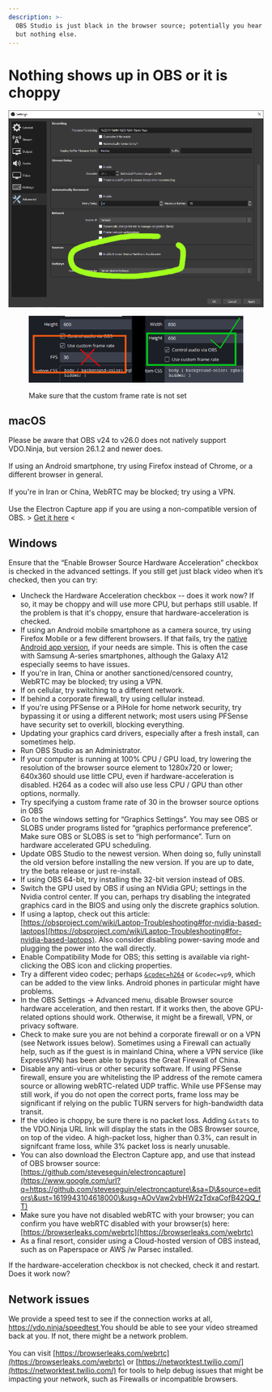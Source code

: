 ```yaml
---
description: >-
  OBS Studio is just black in the browser source; potentially you hear audio,
  but nothing else.
---
```


# Nothing shows up in OBS or it is choppy



![Disabling or enabling the hardware acceleration in OBS can sometimes fix choppy or missing video.](<../.gitbook/assets/image (1) (1) (1) (1) (1) (1) (1) (1) (1) (1) (1) (1) (1) (1) (1) (1) (1) (1) (1) (1) (1) (1) (1) (1) (1) (1) (1) (1) (1) (1) (1) (1) (1) (1) (1).png>)

<figure><img src="../.gitbook/assets/image (254).png" alt=""><figcaption><p>Make sure that the custom frame rate is not set</p></figcaption></figure>

## macOS

Please be aware that OBS v24 to v26.0 does not natively support VDO.Ninja, but version 26.1.2 and newer does.\
\
If using an Android smartphone, try using Firefox instead of Chrome, or a different browser in general.\
\
If you're in Iran or China, WebRTC may be blocked; try using a VPN.\
\
Use the Electron Capture app if you are using a non-compatible version of OBS. > [Get it here](https://github.com/steveseguin/electroncapture) <

## Windows

Ensure that the “Enable Browser Source Hardware Acceleration” checkbox is checked in the advanced settings. If you still get just black video when it’s checked, then you can try:

* Uncheck the Hardware Acceleration checkbox -- does it work now? If so, it may be choppy and will use more CPU, but perhaps still usable. If the problem is that it's choppy, ensure that hardware-acceleration is checked.&#x20;
* If using an Android mobile smartphone as a camera source, try using Firefox Mobile or a few different browsers. If that fails, try the [native Android app version](https://docs.vdo.ninja/platform-specific-issues/android), if your needs are simple. This is often the case with Samsung A-series smartphones, although the Galaxy A12 especially seems to have issues.
* If you're in Iran, China or another sanctioned/censored country, WebRTC may be blocked; try using a VPN.
* If on cellular, try switching to a different network.
* If behind a corporate firewall, try using cellular instead.
* If you're using PFSense or a PiHole for home network security, try bypassing it or using a different network; most users using PFSense have security set to overkill, blocking everything.
* Updating your graphics card drivers, especially after a fresh install, can sometimes help.
* Run OBS Studio as an Administrator.
* If your computer is running at 100% CPU / GPU load, try lowering the resolution of the browser source element to 1280x720 or lower; 640x360 should use little CPU, even if hardware-acceleration is disabled.  H264 as a codec will also use less CPU / GPU than other options, normally.
* Try specifying a custom frame rate of 30 in the browser source options in OBS
* Go to the windows setting for “Graphics Settings”. You may see OBS or SLOBS under programs listed for “graphics performance preference”. Make sure OBS or SLOBS is set to “high performance”. Turn on hardware accelerated GPU scheduling.
* Update OBS Studio to the newest version. When doing so, fully uninstall the old version before installing the new version. If you are up to date, try the beta release or just re-install.
* If using OBS 64-bit, try installing the 32-bit version instead of OBS.
* Switch the GPU used by OBS if using an NVidia GPU; settings in the Nvidia control center. If you can, perhaps try disabling the integrated graphics card in the BIOS and using only the discrete graphics solution.
* If using a laptop, check out this article: [https://obsproject.com/wiki/Laptop-Troubleshooting#for-nvidia-based-laptops](https://obsproject.com/wiki/Laptop-Troubleshooting#for-nvidia-based-laptops). Also consider disabling power-saving mode and plugging the power into the wall directly.
* Enable Compatibility Mode for OBS; this setting is available via right-clicking the OBS icon and clicking properties.
* Try a different video codec; perhaps [`&codec=h264`](../advanced-settings/view-parameters/codec.md) or `&codec=vp9`, which can be added to the view links. Android phones in particular might have problems.
* In the OBS Settings -> Advanced menu, disable Browser source hardware acceleration, and then restart. If it works then, the above GPU-related options should work. Otherwise, it might be a firewall, VPN, or privacy software.
* Check to make sure you are not behind a corporate firewall or on a VPN (see Network issues below). Sometimes using a Firewall can actually help, such as if the guest is in mainland China, where a VPN service (like ExpressVPN) has been able to bypass the Great Firewall of China.
* Disable any anti-virus or other security software. If using PFSense firewall, ensure you are whitelisting the IP address of the remote camera source or allowing webRTC-related UDP traffic. While use PFSense may still work, if you do not open the correct ports, frame loss may be significant if relying on the public TURN servers for high-bandwidth data transit.
* If the video is choppy, be sure there is no packet loss. Adding `&stats` to the VDO.Ninja URL link will display the stats in the OBS Browser source, on top of the video.  A high-packet loss, higher than 0.3%, can result in signifcant frame loss, while 3% packet loss is nearly unusable.
* You can also download the Electron Capture app, and use that instead of OBS browser source: [https://github.com/steveseguin/electroncapture](https://www.google.com/url?q=https://github.com/steveseguin/electroncapture\&sa=D\&source=editors\&ust=1619943104618000\&usg=AOvVaw2vbHW2zTdxaCofB42QQ_fT)
* Make sure you have not disabled webRTC with your browser; you can confirm you have webRTC disabled with your browser(s) here: [https://browserleaks.com/webrtc](https://browserleaks.com/webrtc)
* As a final resort, consider using a Cloud-hosted version of OBS instead, such as on Paperspace or AWS /w Parsec installed.

If the hardware-acceleration checkbox is not checked, check it and restart. Does it work now?

## Network issues

We provide a speed test to see if the connection works at all,[ https://vdo.ninja/speedtest ](https://vdo.ninja/speedtest) You should be able to see your video streamed back at you. If not, there might be a network problem.\
\
You can visit [https://browserleaks.com/webrtc](https://browserleaks.com/webrtc) or [https://networktest.twilio.com/](https://networktest.twilio.com/) for tools to help debug issues that might be impacting your network, such as Firewalls or incompatible browsers.
